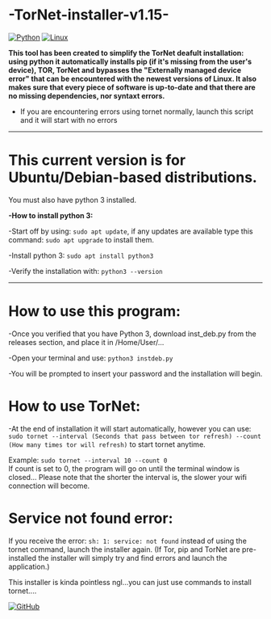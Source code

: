 # -TorNet-installer-v1.15-

[![Python](https://img.shields.io/badge/Python-3776AB?logo=python&logoColor=fff)](#)
[![Linux](https://img.shields.io/badge/Linux-FCC624?logo=linux&logoColor=black)](#)

**This tool has been created to simplify the TorNet deafult installation: using python it automatically installs pip (if it's missing from the user's device), TOR, TorNet and bypasses the "Externally managed device error" that can be encountered with the newest versions of Linux. It also makes sure that every piece of software is up-to-date and that there are no missing dependencies, nor syntaxt errors.**

- If you are encountering errors using tornet normally, launch this script and it will start with no errors
---

# This current version is for Ubuntu/Debian-based distributions.
You must also have python 3 installed.

**-How to install python 3:**

-Start off by using: ```sudo apt update```, if any updates are available type this command: ```sudo apt upgrade``` to install them.

-Install python 3: ```sudo apt install python3```

-Verify the installation with: ```python3 --version```

---

# How to use this program:
-Once you verified that you have Python 3, download inst_deb.py from the releases section, and place it in /Home/User/...

-Open your terminal and use: ```python3 instdeb.py```

-You will be prompted to insert your password and the installation will begin.

# How to use TorNet:
-At the end of installation it will start automatically, however you can use:                                                           
```sudo tornet --interval (Seconds that pass between tor refresh) --count (How many times tor will refresh)``` to start tornet anytime.

Example: ```sudo tornet --interval 10 --count 0 ```                                                                               
If count is set to 0, the program will go on until the terminal window is closed...
Please note that the shorter the interval is, the slower your wifi connection will become.

# Service not found error:

If you receive the error:  ```sh: 1: service: not found``` instead of using the tornet command, launch the installer again.
(If Tor, pip and TorNet are pre-installed the installer will simply try and find errors and launch the application.)

This installer is kinda pointless ngl...you can just use commands to install tornet....

[![GitHub](https://img.shields.io/badge/GitHub-%23121011.svg?logo=github&logoColor=white)](#)
